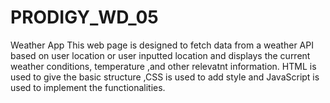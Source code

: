 # PRODIGY_WD_05
Weather App
This web page is designed to fetch data from a weather API based on user location or user inputted location and displays the current weather conditions, temperature ,and other relevatnt information.
HTML is used to give the basic structure ,CSS is used to add style and JavaScript is used to implement the functionalities.
